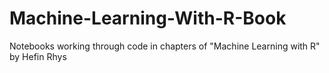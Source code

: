 # Machine-Learning-With-R-Book
Notebooks working through code in chapters of "Machine Learning with R" by Hefin Rhys
